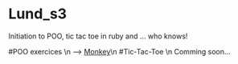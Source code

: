 # Lund_s3
Initiation to POO, tic tac toe in ruby and ... who knows!

#POO exercices \n
--> <a href="https://github.com/LisaLouAEH/Lund_s3/blob/master/monkey/lib/monkey.rb">Monkey</a>\n
#Tic-Tac-Toe \n
Comming soon...
